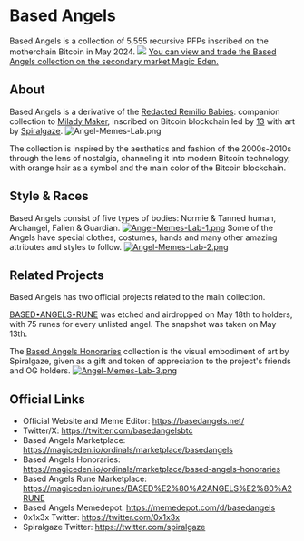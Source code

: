 # Based Angels 

Based Angels is a collection of 5,555 recursive PFPs inscribed on the motherchain Bitcoin in May 2024.
![](https://basedangels.net/basedangels.gif)
[You can view and trade the Based Angels collection on the secondary market Magic Eden.](https://magiceden.io/ordinals/marketplace/basedangels)

## About

Based Angels is a derivative of the [Redacted Remilio Babies](https://remilio.org/): companion collection to [Milady Maker](https://miladymaker.net/), inscribed on Bitcoin blockchain led by [13](https://x.com/0x1x3x) with art by [Spiralgaze](https://x.com/spiralgaze).
![Angel-Memes-Lab.png](https://i.postimg.cc/wTRqYkYJ/Angel-Memes-Lab.png)

The collection is inspired by the aesthetics and fashion of the 2000s-2010s through the lens of nostalgia, channeling it into modern Bitcoin technology, with orange hair as a symbol and the main color of the Bitcoin blockchain.

## Style & Races

Based Angels consist of five types of bodies: Normie & Tanned human, Archangel, Fallen & Guardian.
[![Angel-Memes-Lab-1.png](https://i.postimg.cc/QCwjWF1H/Angel-Memes-Lab-1.png)](https://postimg.cc/N2633fNc)
Some of the Angels have special clothes, costumes, hands and many other amazing attributes and styles to follow.
[![Angel-Memes-Lab-2.png](https://i.postimg.cc/dVMqsTJf/Angel-Memes-Lab-2.png)](https://postimg.cc/rKJ6gs0G)

## Related Projects

Based Angels has two official projects related to the main collection.

[BASED•ANGELS•RUNE](https://magiceden.io/runes/BASED%E2%80%A2ANGELS%E2%80%A2RUNE) was etched and airdropped on May 18th to holders, with 75 runes for every unlisted angel. The snapshot was taken on May 13th.

The [Based Angels Honoraries](https://magiceden.io/ordinals/marketplace/based-angels-honoraries) collection is the visual embodiment of art by Spiralgaze, given as a gift and token of appreciation to the project's friends and OG holders.
[![Angel-Memes-Lab-3.png](https://i.postimg.cc/CMQh2QXS/Angel-Memes-Lab-3.png)](https://postimg.cc/pyKMhqP6)

## Official Links
- Official Website and Meme Editor: https://basedangels.net/
- Twitter/X: https://twitter.com/basedangelsbtc
- Based Angels Marketplace: https://magiceden.io/ordinals/marketplace/basedangels
- Based Angels Honoraries: https://magiceden.io/ordinals/marketplace/based-angels-honoraries
- Based Angels Rune Marketplace: https://magiceden.io/runes/BASED%E2%80%A2ANGELS%E2%80%A2RUNE
- Based Angels Memedepot: https://memedepot.com/d/basedangels
- 0x1x3x Twitter: https://twitter.com/0x1x3x
- Spiralgaze Twitter: https://twitter.com/spiralgaze